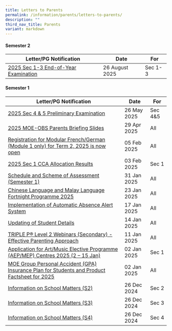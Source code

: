 ```yaml
---
title: Letters to Parents
permalink: /information/parents/letters-to-parents/
description: ""
third_nav_title: Parents
variant: markdown
---
```

#### Semester 2

| **Letter/PG Notification** | **Date** | **For** |
| -------- | -------- | -------- |
|[2025 Sec 1-3 End-of-Year Examination](/files/Information/Students/Assessment/Sec_1_3_End_of_Year_Examination.pdf)|26 August 2025|Sec 1-3|

#### Semester 1

| **Letter/PG Notification** | **Date** | **For** |
| -------- | -------- | -------- |
|[2025 Sec 4 & 5 Preliminary Examination](/files/Information/Students/Assessment/2025S2_Sec_4___5_Preliminary_Examination.pdf)|26 May 2025|Sec 4&5|
|[2025 MOE-OBS Parents Briefing Slides](/files/Information/Parents/2__2025_DMS_MOE_OBS_Parents_Briefing_Slides__2025_MOC__28th_April.pdf)|29 Apr 2025|All|
|[Registration for Modular French/German (Module 1 only) for Term 2, 2025 is now open](/files/PG/2025/02052025_Registration_for_Modular_FrenchGerman__Module_1_only__for_Term_2.pdf)|05 Feb 2025|All|
|[2025 Sec 1 CCA Allocation Results](/files/PG/2025/020325_2025_Sec_1_CCA_Allocation_Results.pdf)|03 Feb 2025|Sec 1|
|[Schedule and Scheme of Assessment (Semester 1)](/files/PG/2025/013125_Schedule_and_Scheme_of_Assessment__Semester_1_.pdf)|31 Jan 2025|All|
|[Chinese Language and Malay Language Fortnight Programme 2025](/files/PG/2025/012325_Chinese_Language_and_Malay_Language_Fortnight_Programme_2025.pdf)|23 Jan 2025|All|
|[Implementation of Automatic Absence Alert System](/files/PG/2025/011725_Implementation_of_Automatic_Absence_Alert_System.pdf)|17 Jan 2025|All|
|[Updating of Student Details](/files/PG/2025/011425_Updating_of_Student_Details.pdf)|14 Jan 2025|All|
|[TRIPLE P® Level 2 Webinars (Secondary) - Effective Parenting Approach](/files/PG/2025/011125_TRIPLE_P_LEVEL_2_WEBINARS__SECONDARY____EFFECTIVE_PARENTING_APPROACH.pdf)|11 Jan 2025|All|
|[Application for Art/Music Elective Programme (AEP/MEP) Centres 2025 (2 – 15 Jan)](/files/PG/2025/010225_Application_for_ArtMusic_Elective_Programme__AEPMEP__Centres_2025.pdf)|02 Jan 2025|Sec 1|
|[MOE Group Personal Accident (GPA) Insurance Plan for Students and Product Factsheet for 2025](/files/PG/2025/010225_MOE_Group_Personal_Accident__GPA__Insurance_Plan_2025.pdf)|02 Jan 2025|All|
|[Information on School Matters (S2)](/files/PG/2025/122624_S2_Information_on_School_Matters_for_2025.pdf)|26 Dec 2024|Sec 2|
|[Information on School Matters (S3)](/files/PG/2025/122624_S3_Information_on_School_Matters_for_2025.pdf)|26 Dec 2024|Sec 3|
|[Information on School Matters (S4)](/files/PG/2025/122624_S4_Information_on_School_Matters_for_2025.pdf)|26 Dec 2024|Sec 4|